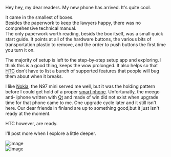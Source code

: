 Hey hey, my dear readers. My new phone has arrived. It's quite cool.

It came in the smallest of boxes.  
Besides the paperwork to keep the lawyers happy, there was no comprehensive
technical manual.  
The only paperwork worth reading, besids the box itself, was a small quick
start guide. It points at all of the hardware buttons, the various bits of
transportation plastic to remove, and the order to push buttons the first time
you turn it on.

The majority of setup is left to the step-by-step setup app and exploring. I
think this is a good thing, keeps the wow prolonged. It also helps so that
[HTC](http://www.htc.com) don't have to list a bunch of supported features
that people will bug them about when it breaks.

I like [Nokia](http://nokia.com), the N97 mini served me well, but it was the
holding pattern before I could get hold of a proper [smart
phone](http://en.wikipedia.org/wiki/Smartphone). Unfortunatly, the meego anti-
iphone written with [Qt](http://qt.nokia.com/) and made of win did not exist
when upgrade time for that phone came to me. One upgrade cycle later and it
still isn't here. Our dear friends in finland are up to something good,but it
just isn't ready at the moment.

HTC however, are ready.

I'll post more when I explore a little deeper.

![image](http://bencord0.files.wordpress.com/2010/11/wpid-imag0002.jpg)  
![image](http://bencord0.files.wordpress.com/2010/11/wpid-1290812826649.jpg)  